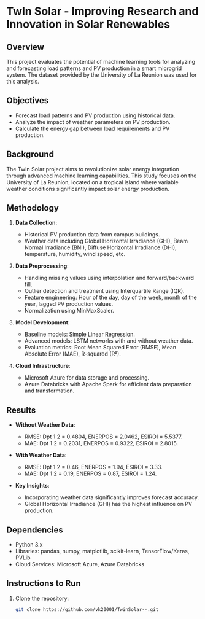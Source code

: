 # TwIn Solar - Improving Research and Innovation in Solar Renewables

## Overview
This project evaluates the potential of machine learning tools for analyzing and forecasting load patterns and PV production in a smart microgrid system. The dataset provided by the University of La Reunion was used for this analysis.

## Objectives
- Forecast load patterns and PV production using historical data.
- Analyze the impact of weather parameters on PV production.
- Calculate the energy gap between load requirements and PV production.

## Background
The TwIn Solar project aims to revolutionize solar energy integration through advanced machine learning capabilities. This study focuses on the University of La Reunion, located on a tropical island where variable weather conditions significantly impact solar energy production.

## Methodology
1. **Data Collection**:
   - Historical PV production data from campus buildings.
   - Weather data including Global Horizontal Irradiance (GHI), Beam Normal Irradiance (BNI), Diffuse Horizontal Irradiance (DHI), temperature, humidity, wind speed, etc.

2. **Data Preprocessing**:
   - Handling missing values using interpolation and forward/backward fill.
   - Outlier detection and treatment using Interquartile Range (IQR).
   - Feature engineering: Hour of the day, day of the week, month of the year, lagged PV production values.
   - Normalization using MinMaxScaler.

3. **Model Development**:
   - Baseline models: Simple Linear Regression.
   - Advanced models: LSTM networks with and without weather data.
   - Evaluation metrics: Root Mean Squared Error (RMSE), Mean Absolute Error (MAE), R-squared (R²).

4. **Cloud Infrastructure**:
   - Microsoft Azure for data storage and processing.
   - Azure Databricks with Apache Spark for efficient data preparation and transformation.

## Results
- **Without Weather Data**:
  - RMSE: Dpt 1 2 = 0.4804, ENERPOS = 2.0462, ESIROI = 5.5377.
  - MAE: Dpt 1 2 = 0.2031, ENERPOS = 0.9322, ESIROI = 2.8015.

- **With Weather Data**:
  - RMSE: Dpt 1 2 = 0.46, ENERPOS = 1.94, ESIROI = 3.33.
  - MAE: Dpt 1 2 = 0.19, ENERPOS = 0.87, ESIROI = 1.24.

- **Key Insights**:
  - Incorporating weather data significantly improves forecast accuracy.
  - Global Horizontal Irradiance (GHI) has the highest influence on PV production.

## Dependencies
- Python 3.x
- Libraries: pandas, numpy, matplotlib, scikit-learn, TensorFlow/Keras, PVLib
- Cloud Services: Microsoft Azure, Azure Databricks

## Instructions to Run
1. Clone the repository:
   ```bash
   git clone https://github.com/vk20001/TwinSolar--.git
